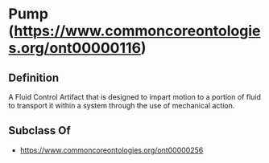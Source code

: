 # Pump (https://www.commoncoreontologies.org/ont00000116)

## Definition
A Fluid Control Artifact that is designed to impart motion to a portion of fluid to transport it within a system through the use of mechanical action.

## Subclass Of
- https://www.commoncoreontologies.org/ont00000256

